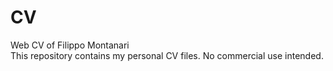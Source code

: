 # CV
Web CV of Filippo Montanari</br>
This repository contains my personal CV files. No commercial use intended.
